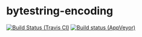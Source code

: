# bytestring-encoding

[![Build Status (Travis CI)](https://travis-ci.org/msakai/bytestring-encoding.svg?branch=master)](https://travis-ci.org/msakai/bytestring-encoding)
[![Build status (AppVeyor)](https://ci.appveyor.com/api/projects/status/8pwtxsky05ge0ooc/branch/master?svg=true)](https://ci.appveyor.com/project/msakai/bytestring-encoding/branch/master)

